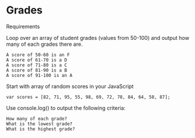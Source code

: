 # Grades

Requirements

Loop over an array of student grades (values from 50-100) and output how many of each grades there are.

	A score of 50-60 is an F
	A score of 61-70 is a D
	A score of 71-80 is a C
	A score of 81-90 is a B
	A score of 91-100 is an A


Start with array of random scores in your JavaScript

	var scores = [82, 71, 95, 55, 98, 69, 72, 78, 84, 64, 58, 87];


Use console.log() to output the following criteria:

	How many of each grade?
	What is the lowest grade?
	What is the highest grade?